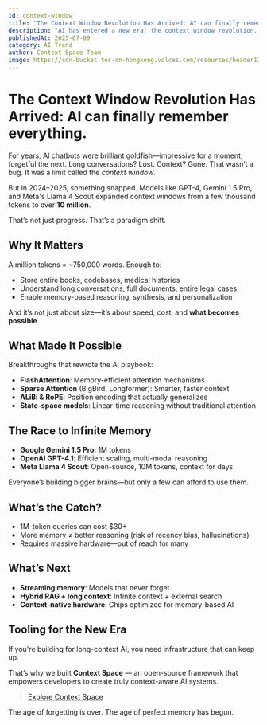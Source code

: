 ```yaml
---
id: context-window
title: "The Context Window Revolution Has Arrived: AI can finally remember everything"
description: "AI has entered a new era: the context window revolution. Once limited to short-term memory, today’s top models like GPT-4 and Gemini 1.5 now handle millions of tokens, enabling them to process entire books, medical records, or legal cases in a single session."
publishedAt: 2025-07-09
category: AI Trend
author: Context Space Team
image: https://cdn-bucket.tos-cn-hongkong.volces.com/resources/header11_1752144296628.jpg
---
```



# The Context Window Revolution Has Arrived: AI can finally remember everything.

For years, AI chatbots were brilliant goldfish—impressive for a moment, forgetful the next. Long conversations? Lost. Context? Gone. That wasn’t a bug. It was a limit called the *context window*.

But in 2024–2025, something snapped. Models like GPT-4, Gemini 1.5 Pro, and Meta's Llama 4 Scout expanded context windows from a few thousand tokens to over **10 million**.

That’s not just progress. That’s a paradigm shift.

## Why It Matters

A million tokens = ~750,000 words. Enough to:
- Store entire books, codebases, medical histories
- Understand long conversations, full documents, entire legal cases
- Enable memory-based reasoning, synthesis, and personalization

And it’s not just about size—it’s about speed, cost, and **what becomes possible**.

## What Made It Possible

Breakthroughs that rewrote the AI playbook:
- **FlashAttention**: Memory-efficient attention mechanisms
- **Sparse Attention** (BigBird, Longformer): Smarter, faster context
- **ALiBi & RoPE**: Position encoding that actually generalizes
- **State-space models**: Linear-time reasoning without traditional attention


## The Race to Infinite Memory

- **Google Gemini 1.5 Pro**: 1M tokens
- **OpenAI GPT-4.1**: Efficient scaling, multi-modal reasoning
- **Meta Llama 4 Scout**: Open-source, 10M tokens, context for days

Everyone’s building bigger brains—but only a few can afford to use them.


## What’s the Catch?

- 1M-token queries can cost $30+
- More memory ≠ better reasoning (risk of recency bias, hallucinations)
- Requires massive hardware—out of reach for many


## What’s Next

- **Streaming memory**: Models that never forget
- **Hybrid RAG + long context**: Infinite context + external search
- **Context-native hardware**: Chips optimized for memory-based AI


## Tooling for the New Era

If you're building for long-context AI, you need infrastructure that can keep up.

That’s why we built **Context Space** — an open-source framework that empowers developers to create truly context-aware AI systems.

> [Explore Context Space](https://github.com/context-space/context-space)


The age of forgetting is over.
The age of perfect memory has begun.
